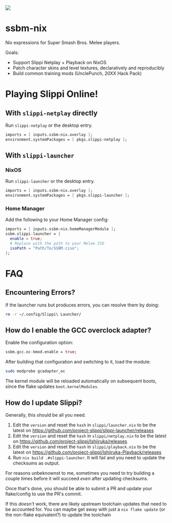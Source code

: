 ![](https://img.shields.io/github/workflow/status/6AA4FD/ssbm-nix/builds)

# ssbm-nix
Nix expressions for Super Smash Bros. Melee players.

Goals:
* Support Slippi Netplay + Playback on NixOS
* Patch character skins and level textures, declaratively and reproducibly
* Build common training mods (UnclePunch, 20XX Hack Pack)

# Playing Slippi Online!
## With `slippi-netplay` directly
Run `slippi-netplay` or the desktop entry.
```nix
imports = [ inputs.ssbm-nix.overlay ];
environment.systemPackages = [ pkgs.slippi-netplay ];
```

## With `slippi-launcher`
### NixOS
Run `slippi-launcher` or the desktop entry.
```nix
imports = [ inputs.ssbm-nix.overlay ];
environment.systemPackages = [ pkgs.slippi-launcher ];
```
### Home Manager
Add the following to your Home Manager config:
```nix
imports = [ inputs.ssbm-nix.homeManagerModule ];
ssbm.slippi-launcher = {
  enable = true;
  # Replace with the path to your Melee ISO
  isoPath = "Path/To/SSBM.ciso";
};
```

# FAQ
## Encountering Errors?

If the launcher runs but produces errors, you can resolve them by doing:
```sh
rm -r ~/.config/Slippi\ Launcher/
```
## How do I enable the GCC overclock adapter?
Enable the configuration option:
``` nix
ssbm.gcc.oc-kmod.enable = true;
```

After building that configuration and switching to it, load the module:
``` sh
sudo modprobe gcadapter_oc
```

The kernel module will be reloaded automatically on subsequent boots, since the flake updates `boot.kernelModules`.

## How do I update Slippi?

Generally, this should be all you need.

1. Edit the `version` and reset the `hash` in `slippi/launcher.nix` to be the latest on https://github.com/project-slippi/slippi-launcher/releases
2. Edit the `version` and reset the `hash` in `slippi/netplay.nix` to be the latest on https://github.com/project-slippi/Ishiiruka/releases
3. Edit the `version` and reset the `hash` in `slippi/playback.nix` to be the latest on https://github.com/project-slippi/Ishiiruka-Playback/releases
4. Run `nix build .#slippi-launcher`. It will fail and you need to update the checksums as output.

For reasons unbeknownst to me, sometimes you need to try building a couple times
before it will succeed _even_ after updating checksums.

Once that's done, you should be able to submit a PR and update your flake/config
to use the PR's commit.

If this _doesn't_ work, there are likely upstream toolchain updates that need to
be accounted for. You can maybe get away with just a `nix flake update` (or the
non-flake equivalent?) to update the toolchain
